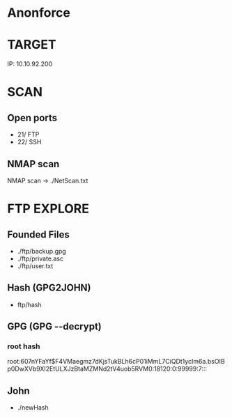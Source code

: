 # Anonforce

# TARGET
IP: 10.10.92.200

# SCAN
## Open ports
- 21/ FTP
- 22/ SSH

## NMAP scan
NMAP scan -> ./NetScan.txt

# FTP EXPLORE
## Founded Files
- ./ftp/backup.gpg
- ./ftp/private.asc
- ./ftp/user.txt

## Hash (GPG2JOHN)
- ftp/hash

## GPG (GPG --decrypt)
### root hash
root:$6$07nYFaYf$F4VMaegmz7dKjsTukBLh6cP01iMmL7CiQDt1ycIm6a.bsOIBp0DwXVb9XI2EtULXJzBtaMZMNd2tV4uob5RVM0:18120:0:99999:7:::

## John 
- ./newHash